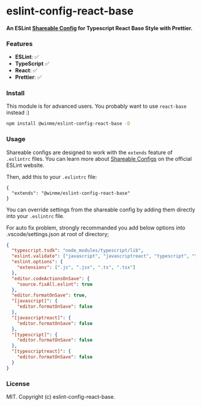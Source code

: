 # eslint-config-react-base

#### An ESLint [Shareable Config](http://eslint.org/docs/developer-guide/shareable-configs) for Typescript React Base Style with Prettier.

### Features
- **ESLint**: ✅
- **TypeScript** ✅
- **React**: ✅
- **Prettier**: ✅

### Install

This module is for advanced users. You probably want to use `react-base` instead :)

```bash
npm install @winme/eslint-config-react-base -D
```

### Usage

Shareable configs are designed to work with the `extends` feature of `.eslintrc` files.
You can learn more about
[Shareable Configs](http://eslint.org/docs/developer-guide/shareable-configs) on the
official ESLint website.

Then, add this to your `.eslintrc` file:

```
{
  "extends": "@winme/eslint-config-react-base"
}
```

You can override settings from the shareable config by adding them directly into your
`.eslintrc` file.

For auto fix problem, strongly recommanded you add below options into .vscode/settings.json at root of directory;
```json
{
  "typescript.tsdk": "node_modules/typescript/lib",
  "eslint.validate": ["javascript", "javascriptreact", "typescript", "typescriptreact"],
  "eslint.options": {
    "extensions": [".js", ".jsx", ".ts", ".tsx"]
  },
  "editor.codeActionsOnSave": {
    "source.fixAll.eslint": true
  },
  "editor.formatOnSave": true,
  "[javascript]": {
    "editor.formatOnSave": false
  },
  "[javascriptreact]": {
    "editor.formatOnSave": false
  },
  "[typescript]": {
    "editor.formatOnSave": false
  },
  "[typescriptreact]": {
    "editor.formatOnSave": false
  }
}
```


### License

MIT. Copyright (c) eslint-config-react-base.